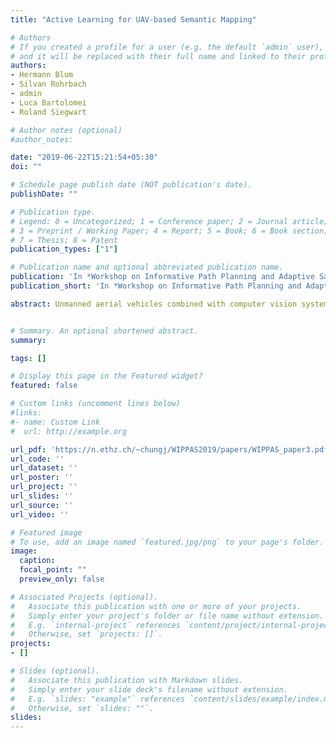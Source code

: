 ```yaml
---
title: "Active Learning for UAV-based Semantic Mapping"

# Authors
# If you created a profile for a user (e.g. the default `admin` user), write the username (folder name) here 
# and it will be replaced with their full name and linked to their profile.
authors:
- Hermann Blum
- Silvan Rohrbach
- admin
- Luca Bartolomei
- Roland Siegwart

# Author notes (optional)
#author_notes:

date: "2019-06-22T15:21:54+05:30"
doi: ""

# Schedule page publish date (NOT publication's date).
publishDate: ""

# Publication type.
# Legend: 0 = Uncategorized; 1 = Conference paper; 2 = Journal article;
# 3 = Preprint / Working Paper; 4 = Report; 5 = Book; 6 = Book section;
# 7 = Thesis; 8 = Patent
publication_types: ["1"]

# Publication name and optional abbreviated publication name.
publication: 'In *Workshop on Informative Path Planning and Adaptive Sampling, Robotics: Science and Systems*'
publication_short: 'In *Workshop on Informative Path Planning and Adaptive Sampling, Robotics: Science and Systems*'

abstract: Unmanned aerial vehicles combined with computer vision systems, such as convolutional neural networks, offer a flexible and affordable solution for terrain monitoring, mapping, and detection tasks. However, a key challenge remains the collection and annotation of training data for the given sensors, application, and mission. We introduce an informative path planning system that incorporates novelty estimation into its objective function, based on research for uncertainty estimation in deep learning. The system is designed for data collection to reduce both the number of flights and of annotated images. We evaluate the approach on real world terrain mapping data and show significantly smaller collected training dataset compared to standard lawnmower data collection techniques.


# Summary. An optional shortened abstract.
summary: 

tags: []

# Display this page in the Featured widget?
featured: false

# Custom links (uncomment lines below)
#links:
#- name: Custom Link
#  url: http://example.org

url_pdf: 'https://n.ethz.ch/~chungj/WIPPAS2019/papers/WIPPAS_paper3.pdf'
url_code: ''
url_dataset: ''
url_poster: ''
url_project: ''
url_slides: ''
url_source: ''
url_video: ''

# Featured image
# To use, add an image named `featured.jpg/png` to your page's folder. 
image:
  caption: 
  focal_point: ""
  preview_only: false

# Associated Projects (optional).
#   Associate this publication with one or more of your projects.
#   Simply enter your project's folder or file name without extension.
#   E.g. `internal-project` references `content/project/internal-project/index.md`.
#   Otherwise, set `projects: []`.
projects:
- []

# Slides (optional).
#   Associate this publication with Markdown slides.
#   Simply enter your slide deck's filename without extension.
#   E.g. `slides: "example"` references `content/slides/example/index.md`.
#   Otherwise, set `slides: ""`.
slides: 
---
```


<!-- {{% callout note %}}
Click the *Cite* button above to demo the feature to enable visitors to import publication metadata into their reference management software.
{{% /callout %}}

{{% callout note %}}
Create your slides in Markdown - click the *Slides* button to check out the example.
{{% /callout %}}

Supplementary notes can be added here, including [code, math, and images](https://wowchemy.com/docs/writing-markdown-latex/).
 -->